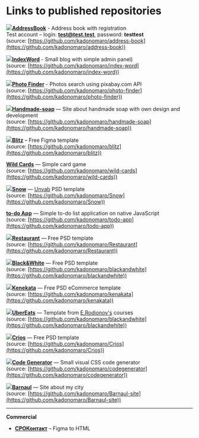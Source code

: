 # Links to published repositories

![](https://img.icons8.com/color/32/000000/vue-js.png)[**AddressBook**](https://address-book-2020.web.app/) - Address book with registration  
Test account – login: **test@test.test**, password: **testtest**  
(source: [https://github.com/kadonomaro/address-book](https://github.com/kadonomaro/address-book))

![](https://img.icons8.com/color/32/000000/vue-js.png)[**IndexWord**](https://indexword.handmade-soap.ru/) - Small blog with simple admin panel)  
(source: [https://github.com/kadonomaro/index-word](https://github.com/kadonomaro/index-word))

![](https://img.icons8.com/color/32/000000/vue-js.png)[**Photo Finder**](https://kadonomaro.github.io/photo-finder/) - Photos search using pixabay.com API  
(source: [https://github.com/kadonomaro/photo-finder](https://github.com/kadonomaro/photo-finder))

![](https://img.icons8.com/color/32/000000/html-5.png)[**Handmade-soap**](https://handmade-soap.ru/) — Site about handmade soap with own design and development  
(source: [https://github.com/kadonomaro/handmade-soap](https://github.com/kadonomaro/handmade-soap))

![](https://img.icons8.com/color/32/000000/html-5.png)[**Blitz**](https://kadonomaro.github.io/blitz/) – Free Figma template  
(source: [https://github.com/kadonomaro/blitz](https://github.com/kadonomaro/blitz))

[**Wild Cards**](https://kadonomaro.github.io/wild-cards/) — Simple card game  
(source: [https://github.com/kadonomaro/wild-cards](https://github.com/kadonomaro/wild-cards))

![](https://img.icons8.com/color/32/000000/html-5.png)[**Snow**](https://kadonomaro.github.io/Snow/) — [Unvab](http://unvab.com/#home) PSD template  
(source: [https://github.com/kadonomaro/Snow](https://github.com/kadonomaro/Snow))

[**to-do App**](https://kadonomaro.github.io/todo-app/) — Simple to-do list application on native JavaScript  
(source: [https://github.com/kadonomaro/todo-app](https://github.com/kadonomaro/todo-app))

![](https://img.icons8.com/color/32/000000/html-5.png)[**Restaurant**](https://kadonomaro.github.io/Restaurant/) — Free PSD template  
(source: [https://github.com/kadonomaro/Restaurant](https://github.com/kadonomaro/Restaurant))

![](https://img.icons8.com/color/32/000000/html-5.png)[**Black&White**](https://kadonomaro.github.io/blackandwhite/) — Free PSD template  
(source: [https://github.com/kadonomaro/blackandwhite](https://github.com/kadonomaro/blackandwhite))

![](https://img.icons8.com/color/32/000000/html-5.png)[**Kenekata**](https://kadonomaro.github.io/kenakata/) — Free PSD eCommerce template  
(source: [https://github.com/kadonomaro/kenakata](https://github.com/kadonomaro/kenakata))

![](https://img.icons8.com/color/32/000000/html-5.png)[**UberEats**](https://kadonomaro.github.io/uberats-demo-frontend/) — Template from [E.Rodionov's](https://erodionov.ru/) courses  
(source: [https://github.com/kadonomaro/blackandwhite](https://github.com/kadonomaro/blackandwhite))

![](https://img.icons8.com/color/32/000000/html-5.png)[**Crios**](https://kadonomaro.github.io/Crios/) — Free PSD template  
(source: [https://github.com/kadonomaro/Crios](https://github.com/kadonomaro/Crios))

![](https://img.icons8.com/color/32/000000/html-5.png)[**Code Generator**](https://kadonomaro.github.io/codegenerator/) — Small visual CSS code generator  
(source: [https://github.com/kadonomaro/codegenerator](https://github.com/kadonomaro/codegenerator))

![](https://img.icons8.com/color/32/000000/html-5.png)[**Barnaul**](https://kadonomaro.github.io/Barnaul-site/) — Site about my city  
(source: [https://github.com/kadonomaro/Barnaul-site](https://github.com/kadonomaro/Barnaul-site))

***
**Commercial**  

* [**СРОКонтакт**](http://xn--80atbkdblhoc.xn--p1ai/) – Figma to HTML
